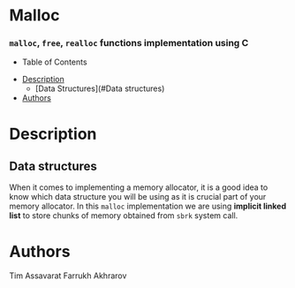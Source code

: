 # Malloc
### `malloc`, `free`, `realloc` functions implementation using C


* Table of Contents
- [Description](#description)
  - [Data Structures](#Data structures)
- [Authors](#authors)

# Description
## Data structures
When it comes to implementing a memory allocator, it is a good idea to know which data structure you will be using as it is crucial part of your memory allocator.
In this `malloc` implementation we are using **implicit linked list** to store chunks of memory obtained from `sbrk` system call.
# Authors
Tim Assavarat
Farrukh Akhrarov
